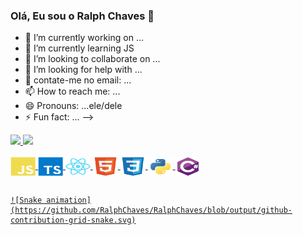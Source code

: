 ### Olá, Eu sou o Ralph Chaves 👋

- 🔭 I’m currently working on ...
- 🌱 I’m currently learning JS
- 👯 I’m looking to collaborate on ...
- 🤔 I’m looking for help with ...
- 💬 contate-me no email: ...
- 📫 How to reach me: ...
- 😄 Pronouns: ...ele/dele
- ⚡ Fun fact: ...
-->

 <div>
  <a href="https://https://github.com/RalphChaves">
  <img height="180em" src="https://github-readme-stats.vercel.app/api?username=RalphChaves&show_icons=true&theme=dark&include_all_commits=true&count_private=true"/>
  <img height="180em" src="https://github-readme-stats.vercel.app/api/top-langs/?username=RalphChaves&layout=compact&langs_count=7&theme=dark"/>
</div>
  
<div style="display: inline_block"><br>
  <img align="center" alt="Rafa-Js" height="30" width="40" src="https://raw.githubusercontent.com/devicons/devicon/master/icons/javascript/javascript-plain.svg">
  <img align="center" alt="Rafa-Ts" height="30" width="40" src="https://raw.githubusercontent.com/devicons/devicon/master/icons/typescript/typescript-plain.svg">
  <img align="center" alt="Rafa-React" height="30" width="40" src="https://raw.githubusercontent.com/devicons/devicon/master/icons/react/react-original.svg">
  <img align="center" alt="Rafa-HTML" height="30" width="40" src="https://raw.githubusercontent.com/devicons/devicon/master/icons/html5/html5-original.svg">
  <img align="center" alt="Rafa-CSS" height="30" width="40" src="https://raw.githubusercontent.com/devicons/devicon/master/icons/css3/css3-original.svg">
  <img align="center" alt="Rafa-Python" height="30" width="40" src="https://raw.githubusercontent.com/devicons/devicon/master/icons/python/python-original.svg">
  <img align="center" alt="Rafa-Csharp" height="30" width="40" src="https://raw.githubusercontent.com/devicons/devicon/master/icons/csharp/csharp-original.svg">
</div>

  ##
  
  <div>
    
    ![Snake animation](https://github.com/RalphChaves/RalphChaves/blob/output/github-contribution-grid-snake.svg)
 
  </div>
